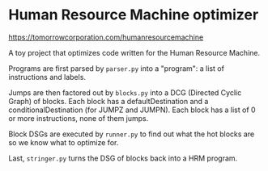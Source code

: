 # Human Resource Machine optimizer

https://tomorrowcorporation.com/humanresourcemachine

A toy project that optimizes code written for the Human Resource Machine.

Programs are first parsed by `parser.py` into a "program": a list of instructions and labels.

Jumps are then factored out by `blocks.py` into a DCG (Directed Cyclic Graph) of blocks. Each block has a defaultDestination and a conditionalDestination (for JUMPZ and JUMPN). Each block has a list of 0 or more instructions, none of them jumps.

Block DSGs are executed by `runner.py` to find out what the hot blocks are so we know what to optimize for.

Last, `stringer.py` turns the DSG of blocks back into a HRM program.
